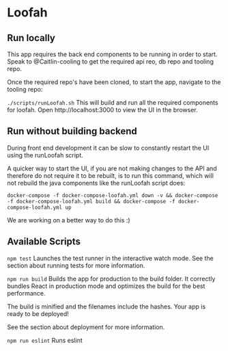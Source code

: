 # Loofah
## Run locally
This app requires the back end components to be running in order to start. Speak to @Caitlin-cooling to get the required api reo, db repo and tooling repo.

Once the required repo's have been cloned, to start the app, navigate to the tooling repo:

`./scripts/runLoofah.sh`
This will build and run all the required components for loofah. Open http://localhost:3000 to view the UI in the browser.

## Run without building backend
During front end development it can be slow to constantly restart the UI using the runLoofah script.

A quicker way to start the UI, if you are not making changes to the API and therefore do not require it to be rebuilt, is to run this command, which will not rebuild the java components like the runLoofah script does:

`docker-compose -f docker-compose-loofah.yml down -v && docker-compose -f docker-compose-loofah.yml build && docker-compose -f docker-compose-loofah.yml up`

We are working on a better way to do this :)

## Available Scripts
`npm test`
Launches the test runner in the interactive watch mode.
See the section about running tests for more information.

`npm run build`
Builds the app for production to the build folder.
It correctly bundles React in production mode and optimizes the build for the best performance.

The build is minified and the filenames include the hashes.
Your app is ready to be deployed!

See the section about deployment for more information.

`npm run eslint`
Runs eslint